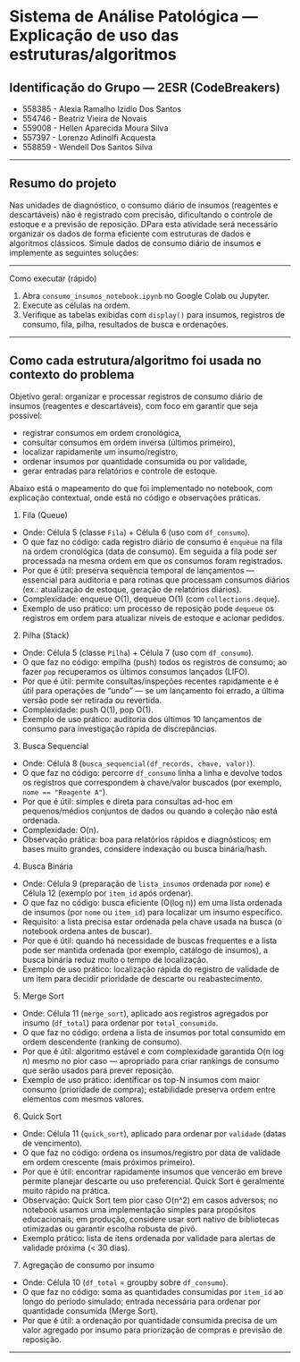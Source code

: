 # Sistema de Análise Patológica — Explicação de uso das estruturas/algoritmos

## Identificação do Grupo — 2ESR (CodeBreakers)
- 558385 - Alexia Ramalho Izidio Dos Santos  
- 554746 - Beatriz Vieira de Novais  
- 559008 - Hellen Aparecida Moura Silva  
- 557397 - Lorenzo Adinolfi Acquesta  
- 558859 - Wendell Dos Santos Silva

---

## Resumo do projeto
Nas unidades de diagnóstico, o consumo diário de insumos (reagentes e descartáveis) não é registrado com precisão,
dificultando o controle de estoque e a previsão de reposição. DPara esta atividade será necessário organizar os dados de
forma eficiente com estruturas de dados e algoritmos clássicos. Simule dados de consumo diário de insumos e implemente
as seguintes soluções:

---

Como executar (rápido)
1. Abra `consumo_insumos_notebook.ipynb` no Google Colab ou Jupyter.  
2. Execute as células na ordem.  
3. Verifique as tabelas exibidas com `display()` para insumos, registros de consumo, fila, pilha, resultados de busca e ordenações.

---

## Como cada estrutura/algoritmo foi usada no contexto do problema

Objetivo geral: organizar e processar registros de consumo diário de insumos (reagentes e descartáveis), com foco em garantir que seja possível:
- registrar consumos em ordem cronológica,
- consultar consumos em ordem inversa (últimos primeiro),
- localizar rapidamente um insumo/registro,
- ordenar insumos por quantidade consumida ou por validade,
- gerar entradas para relatórios e controle de estoque.

Abaixo está o mapeamento do que foi implementado no notebook, com explicação contextual, onde está no código e observações práticas.

1) Fila (Queue)
- Onde: Célula 5 (classe `Fila`) + Célula 6 (uso com `df_consumo`).
- O que faz no código: cada registro diário de consumo é `enqueue` na fila na ordem cronológica (data de consumo). Em seguida a fila pode ser processada na mesma ordem em que os consumos foram registrados.
- Por que é útil: preserva sequência temporal de lançamentos — essencial para auditoria e para rotinas que processam consumos diários (ex.: atualização de estoque, geração de relatórios diários).
- Complexidade: enqueue O(1), dequeue O(1) (com `collections.deque`).
- Exemplo de uso prático: um processo de reposição pode `dequeue` os registros em ordem para atualizar níveis de estoque e acionar pedidos.

2) Pilha (Stack)
- Onde: Célula 5 (classe `Pilha`) + Célula 7 (uso com `df_consumo`).
- O que faz no código: empilha (push) todos os registros de consumo; ao fazer `pop` recuperamos os últimos consumos lançados (LIFO).
- Por que é útil: permite consultas/inspeções recentes rapidamente e é útil para operações de “undo” — se um lançamento foi errado, a última versão pode ser retirada ou revertida.
- Complexidade: push O(1), pop O(1).
- Exemplo de uso prático: auditoria dos últimos 10 lançamentos de consumo para investigação rápida de discrepâncias.

3) Busca Sequencial
- Onde: Célula 8 (`busca_sequencial(df_records, chave, valor)`).
- O que faz no código: percorre `df_consumo` linha a linha e devolve todos os registros que correspondem à chave/valor buscados (por exemplo, `nome == "Reagente A"`).
- Por que é útil: simples e direta para consultas ad-hoc em pequenos/médios conjuntos de dados ou quando a coleção não está ordenada.
- Complexidade: O(n).
- Observação prática: boa para relatórios rápidos e diagnósticos; em bases muito grandes, considere indexação ou busca binária/hash.

4) Busca Binária
- Onde: Célula 9 (preparação de `lista_insumos` ordenada por `nome`) e Célula 12 (exemplo por `item_id` após ordenar).
- O que faz no código: busca eficiente (O(log n)) em uma lista ordenada de insumos (por `nome` ou `item_id`) para localizar um insumo específico.
- Requisito: a lista precisa estar ordenada pela chave usada na busca (o notebook ordena antes de buscar).
- Por que é útil: quando há necessidade de buscas frequentes e a lista pode ser mantida ordenada (por exemplo, catálogo de insumos), a busca binária reduz muito o tempo de localização.
- Exemplo de uso prático: localização rápida do registro de validade de um item para decidir prioridade de descarte ou reabastecimento.

5) Merge Sort
- Onde: Célula 11 (`merge_sort`), aplicado aos registros agregados por insumo (`df_total`) para ordenar por `total_consumido`.
- O que faz no código: ordena a lista de insumos por total consumido em ordem descendente (ranking de consumo).
- Por que é útil: algoritmo estável e com complexidade garantida O(n log n) mesmo no pior caso — apropriado para criar rankings de consumo que serão usados para prever reposição.
- Exemplo de uso prático: identificar os top-N insumos com maior consumo (prioridade de compra); estabilidade preserva ordem entre elementos com mesmos valores.

6) Quick Sort
- Onde: Célula 11 (`quick_sort`), aplicado para ordenar por `validade` (datas de vencimento).
- O que faz no código: ordena os insumos/registro por data de validade em ordem crescente (mais próximos primeiro).
- Por que é útil: encontrar rapidamente insumos que vencerão em breve permite planejar descarte ou uso preferencial. Quick Sort é geralmente muito rápido na prática.
- Observação: Quick Sort tem pior caso O(n^2) em casos adversos; no notebook usamos uma implementação simples para propósitos educacionais; em produção, considere usar sort nativo de bibliotecas otimizadas ou garantir escolha robusta de pivô.
- Exemplo prático: lista de itens ordenada por validade para alertas de validade próxima (< 30 dias).

7) Agregação de consumo por insumo
- Onde: Célula 10 (`df_total` = groupby sobre `df_consumo`).
- O que faz no código: soma as quantidades consumidas por `item_id` ao longo do período simulado; entrada necessária para ordenar por quantidade consumida (Merge Sort).
- Por que é útil: a ordenação por quantidade consumida precisa de um valor agregado por insumo para priorização de compras e previsão de reposição.

---

